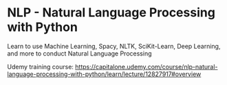 # NLP - Natural Language Processing with Python

Learn to use Machine Learning, Spacy, NLTK, SciKit-Learn, Deep Learning, and more to conduct Natural Language Processing

Udemy training course: https://capitalone.udemy.com/course/nlp-natural-language-processing-with-python/learn/lecture/12827917#overview